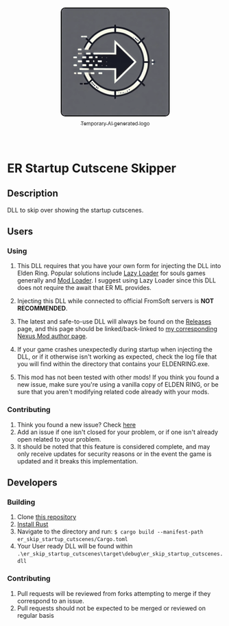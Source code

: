 <p align="center" style="margin-bottom: 5rem">
  <a href="./readme.md">
    <img alt="Temporary AI generated logo" src="./logo.webp" alt="ER Skip Startup Cutscenes Logo" width="250" style="border-radius: 10px; border: 2px solid black;">
    </br>
    <sub>Temporary AI generated logo</sub>
  </a>
  
</p>

# ER Startup Cutscene Skipper

## Description
DLL to skip over showing the startup cutscenes.

## Users

### Using
1. This DLL requires that you have your own form for injecting the DLL into Elden Ring. Popular solutions include [Lazy Loader](https://www.nexusmods.com/darksouls3/mods/677) for souls games generally and [Mod Loader](https://github.com/techiew/EldenRingModLoader). I suggest using Lazy Loader since this DLL does not require the await that ER ML provides.

1. Injecting this DLL while connected to official FromSoft servers is **NOT RECOMMENDED**.

1. The latest and safe-to-use DLL will always be found on the [Releases](https://github.com/chozandrias76/er-skip-startup-cutscenes/releases) page, and this page should be linked/back-linked to [my corresponding Nexus Mod author page](https://next.nexusmods.com/profile/xenos76/mods).

1. If your game crashes unexpectedly during startup when injecting the DLL, or if it otherwise isn't working as expected, check the log file that you will find within the directory that contains your ELDENRING.exe.

1. This mod has not been tested with other mods! If you think you found a new issue, make sure you're using a vanilla copy of ELDEN RING, or be sure that you aren't modifying related code already with your mods.

### Contributing
1. Think you found a new issue? Check [here](https://github.com/chozandrias76/er-skip-startup-cutscenes/issues?q=sort%3Aupdated-desc) 
1. Add an issue if one isn't closed for your problem, or if one isn't already open related to your problem.
1. It should be noted that this feature is considered complete, and may only receive updates for security reasons or in the event the game is updated and it breaks this implementation.

## Developers

### Building
1. Clone [this repository](/)
1. [Install Rust](https://rust-lang.github.io/rustup/installation/index.html)
1. Navigate to the directory and run: `$ cargo build --manifest-path er_skip_startup_cutscenes/Cargo.toml`
1. Your User ready DLL will be found within `.\er_skip_startup_cutscenes\target\debug\er_skip_startup_cutscenes.dll`

### Contributing
1. Pull requests will be reviewed from forks attempting to merge if they correspond to an issue.
1. Pull requests should not be expected to be merged or reviewed on regular basis
